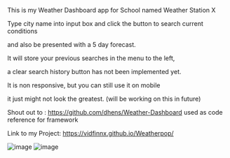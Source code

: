 This is my Weather Dashboard app for School named Weather Station X

Type city name into input box and click the button to search current conditions

and also be presented with a 5 day forecast.

It will store your previous searches in the menu to the left,

a clear search history button has not been implemented yet.

It is non responsive, but you can still use it on mobile

it just might not look the greatest. (will be working on this in future)

Shout out to : https://github.com/dhens/Weather-Dashboard
used as code reference for framework

Link to my Project: https://vidfinnx.github.io/Weatherpop/

![image](https://user-images.githubusercontent.com/79023746/116831279-1ce7d700-ab63-11eb-967d-c4da5ea33393.png)
![image](https://user-images.githubusercontent.com/79023746/116831297-34bf5b00-ab63-11eb-9892-819dc11ca3a2.png)

